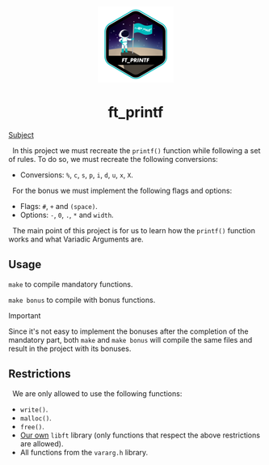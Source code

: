 <p align="center">
  <img src="srcs/ft_printf.png" />
</p>

<h1 align="center">ft_printf</h1>

[Subject](srcs/en.subject.pdf)

&nbsp; In this project we must recreate the `printf()` function while following a set of rules. To do so, we must recreate the following conversions:

* Conversions: `%`, `c`, `s`, `p`, `i`, `d`, `u`, `x`, `X`.

&nbsp; For the bonus we must implement the following flags and options:

* Flags: `#`, `+` and `(space)`.
* Options: `-`, `0`, `.`, `*` and `width`.

&nbsp; The main point of this project is for us to learn how the `printf()` function works and what Variadic Arguments are.

## Usage
``make`` to compile mandatory functions.

``make bonus`` to compile with bonus functions.

> [!IMPORTANT]
> Since it's not easy to implement the bonuses after the completion of the mandatory part, both `make` and `make bonus` will compile the same files and result in the project with its bonuses.

## Restrictions
&nbsp; We are only allowed to use the following functions:

* `write()`.
* `malloc()`.
* `free()`.
* [Our own](https://github.com/ThalesXS/42-libft) `libft` library (only functions that respect the above restrictions are allowed).
* All functions from the `vararg.h` library.